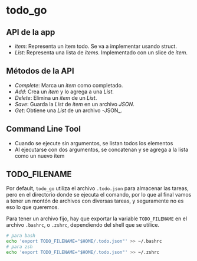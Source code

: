 # todo_go

## API de la app

- _item_: Representa un item todo. Se va a implementar usando struct.
- _List_: Representa una lista de _items_. Implementado con un slice de _item_.

## Métodos de la API

- _Complete_: Marca un _item_ como completado.
- _Add_: Crea un _item_ y lo agrega a una _List_.
- _Delete_: Elimina un _item_ de un _List_.
- _Save_: Guarda la _List_ de _item_ en un archivo _JSON_.
- _Get_: Obtiene una _List_ de un archivo -JSON_.

## Command Line Tool

- Cuando se ejecute sin argumentos, se listan todos los elementos
- Al ejecutarse con dos argumentos, se concatenan y se agrega a la lista como un nuevo item

## TODO_FILENAME

Por default, `todo_go` utiliza el archivo `.todo.json` para almacenar las tareas, pero en el directorio donde se ejecuta el comando, por lo que al final vamos a tener un montón de archivos con diversas tareas, y seguramente no es eso lo que queremos.

Para tener un archivo fijo, hay que exportar la variable `TODO_FILENAME` en el archivo `.bashrc`, o `.zshrc`, dependiendo del shell que se utilice.

```sh
# para bash
echo 'export TODO_FILENAME="$HOME/.todo.json"' >> ~/.bashrc
# para zsh
echo 'export TODO_FILENAME="$HOME/.todo.json"' >> ~/.zshrc
```
